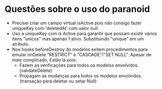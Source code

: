 # Questões sobre o uso do paranoid

- Precisei criar um campo virtual isActive pois não consigo fazer uniqueKey com 'deletedAt' com valor null.
- Uso a uniqueKey com is Active para garantir que possam existir vários itens "unicos" mas apenas 1 ativo. Substituindo "unique" em um atributo.
- Nos hooks beforeDestroy do modelos exitem procedimentos para emular onDelete "RESTRICT" e "CASCADE"/"SET NULL". Apesar de mais complicado, Estão lá pois:
  - Fazem as verificações para todos os modelos envolvidos. (validateDelete)
  - Propagam as mudanças para todos os modelos envolvidos. (transação para deletar ou setar Null)
